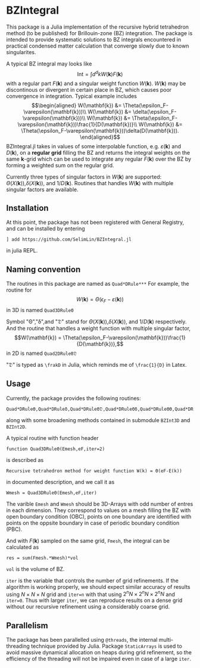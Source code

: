 # BZIntegral

This package is a Julia implementation of the recursive hybrid tetrahedron method (to be published) for Brillouin-zone (BZ) integration. The package is intended to provide systematic solutions to BZ integrals encountered in practical condensed matter calculation that converge slowly due to known singularites. 

A typical BZ integral may looks like
$$ \text{Int} = \int d^d k W(\mathbf{k}) F(\mathbf{k})$$ 
with a regular part $F(\mathbf{k})$ and a singular weight function $W(\mathbf{k})$. $W(\mathbf{k})$ may be discontinous or divergent in certain place in BZ, which causes poor convergence in integration. Typical example includes 
$$\begin{aligned}
W(\mathbf{k}) &= \Theta(\epsilon_F-\varepsilon(\mathbf{k}))\\
W(\mathbf{k}) &= \delta(\epsilon_F-\varepsilon(\mathbf{k}))\\
W(\mathbf{k}) &= \Theta(\epsilon_F-\varepsilon(\mathbf{k}))\frac{1}{D(\mathbf{k})}\\
W(\mathbf{k}) &= \Theta(\epsilon_F-\varepsilon(\mathbf{k}))\delta(D(\mathbf{k})).
\end{aligned}$$
BZIntegral.jl takes in values of some interpolable function, e.g. $\varepsilon(\mathbf{k})$ and $D(\mathbf{k})$, on a **regular grid** filling the BZ and returns the integral weights on the same $\mathbf{k}$-grid which can be used to integrate any regular $F(\mathbf{k})$ over the BZ by forming a weighted sum on the regular grid.

Currently three types of singular factors in $W(\mathbf{k})$ are supported: $\Theta(X(\mathbf{k}))$,$\delta(X(\mathbf{k}))$, and $1/D(\mathbf{k})$. Routines that handles $W(\mathbf{k})$ with multiple singular factors are available.
## Installation
At this point, the package has not been registered with General Registry, and can be installed by entering

```
] add https://github.com/SelimLin/BZIntegral.jl
```

in julia REPL.

## Naming convention
The routines in this package are named as 
`Quad*DRule***`
For example, the routine for 
$$W(\mathbf{k}) = \Theta(\epsilon_F-\varepsilon(\mathbf{k}))$$
in 3D is named 
`Quad3DRuleΘ` 

Symbol "Θ","δ",and "𝔇" stand for $\Theta(X(\mathbf{k}))$,$\delta(X(\mathbf{k}))$, and $1/D(\mathbf{k})$ respectively. And the routine that handles a weight function with multiple singular factor,
$$W(\mathbf{k}) = \Theta(\epsilon_F-\varepsilon(\mathbf{k}))\frac{1}{D(\mathbf{k})},$$
 in 2D is named 
`Quad2DRuleΘ𝔇`

"𝔇" is typed as `\frakD` in Julia, which reminds me of `\frac{1}{D}` in Latex. 

## Usage
Currently, the package provides the following routines:
```
Quad*DRuleΘ,Quad*DRuleδ,Quad*DRuleΘ𝔇,Quad*DRuleΘδ,Quad*DRuleΘΘ,Quad*DRuleΘΘ𝔇,Quad*DRuleδδ,Quad*DRuleΘΘδ
```
along with some broadening methods contained in submodule `BZInt3D` and `BZInt2D`.

A typical routine with function header
```
function Quad3DRuleΘ(Emesh,eF,iter=2)
```
is described as 
```
Recursive tetrahedron method for weight function W(k) = Θ(eF-E(k))
``` 
in documented description, and we call it as
```
Wmesh = Quad3DRuleΘ(Emesh,eF,iter)
```
The varible `Emesh` and `Wmesh` should be 3D-Arrays with odd number of entres in each dimension. They correspond to values on a mesh filling the BZ with open boundary condition (OBC), points on one boundary are identified with points on the oppsite boundary in case of periodic boundary condition (PBC).

And with $F(\mathbf{k})$ sampled on the same grid, `Fmesh`, the integral can be calculated as 
```
res = sum(Fmesh.*Wmesh)*vol
```
`vol` is the volume of BZ.

`iter` is the variable that controls the number of grid refinements. If the algorithm is working properly, we should expect similar accuracy of results using $N\times N \times N$ grid and `iter=n` with that using $2^nN\times 2^nN \times 2^nN$ and `iter=0`. Thus with larger `iter`, we can reproduce results on a dense grid without our recursive refinement using a considerably coarse grid.

## Parallelism
The package has been parallelled using `@threads`, the internal multi-threading technique provided by Julia. Package `StaticArrays` is used to avoid massive dynamical allocation on heaps during grid refinement, so the efficiency of the threading will not be impaired even in case of a large `iter`. 